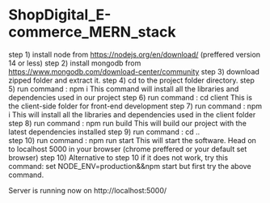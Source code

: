 # ShopDigital_E-commerce_MERN_stack
step 1) install node from  https://nodejs.org/en/download/ (preffered version 14 or less)
step 2) install mongodb from  https://www.mongodb.com/download-center/community
step 3) download  zipped folder and extract it.
step 4) cd to the project folder directory.
step 5) run command : npm i		This command will install all the libraries and dependencies used in our project
step 6) run command : cd client		This is the client-side folder for front-end development
step 7) run command : npm i		This will install all the libraries and dependencies used in the client folder 
step 8) run command : npm run build	This will build our project with the latest dependencies installed 
step 9) run command : cd ..		
step 10) run command : npm run start	This will start the software. Head on to localhost 5000 in your browser (chrome preffered or your default set browser) 
step 10) Alternative to step 10 if it does not work, try this command: set NODE_ENV=production&&npm start
but first try the above command.

Server is running now on http://localhost:5000/
